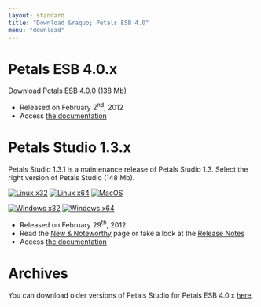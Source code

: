```yaml
---
layout: standard
title: "Download &raquo; Petals ESB 4.0"
menu: "download"
---
```


# Petals ESB 4.0.x

[Download Petals ESB 4.0.0](http://download.petalslink.com/petals-esb/petals-esb-distrib-4.0.zip "Petals ESB 4.0.0") (138 Mb)

- Released on February 2<sup>nd</sup>, 2012
- Access [the documentation](https://doc.petalslink.com/display/petalsesb41/Petals+ESB+4.0)

# Petals Studio 1.3.x

Petals Studio 1.3.1 is a maintenance release of Petals Studio 1.3.
Select the right version of Petals Studio (148 Mb).

<a href="http://download.petalslink.com/petals-studio/Petals-Studio--1.3.1--linux.gtk.x86.zip"><img alt="Linux x32" src="/resources/images/linux_32.png" /></a>
<a href="http://download.petalslink.com/petals-studio/Petals-Studio--1.3.1--linux.gtk.x86_64.zip"><img alt="Linux x64" src="/resources/images/linux_64.png" /></a>
<a href="http://download.petalslink.com/petals-studio/Petals-Studio--1.3.1--macosx.cocoa.x86_64.zip"><img alt="MacOS" src="/resources/images/mac.png" /></a><br />

<a href="http://download.petalslink.com/petals-studio/Petals-Studio--1.3.1--win32.win32.x86.zip"><img alt="Windows x32" src="/resources/images/windows_32.png"/></a>
<a href="http://download.petalslink.com/petals-studio/Petals-Studio--1.3.1--win32.win32.x86_64.zip"><img alt="Windows x64" src="/resources/images/windows_64.png"/></a>

- Released on February 29<sup>th</sup>, 2012
- Read the [New & Noteworthy](https://doc.petalslink.com/display/petalsstudio13/New+and+Noteworthy) page or take a look at the [Release Notes](https://jira.petalslink.com/secure/ReleaseNote.jspa?projectId=10070&version=10322)
- Access [the documentation](https://doc.petalslink.com/display/petalsstudio13/Petals+Studio+1.3)

# Archives

You can download older versions of Petals Studio for Petals ESB 4.0.x [here](petals-4.0-archives.html).

